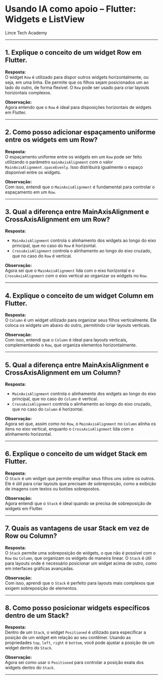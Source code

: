# Usando IA como apoio – Flutter: Widgets e ListView
Lince Tech Academy

---


## 1. Explique o conceito de um widget Row em Flutter.

**Resposta:**  
O widget `Row` é utilizado para dispor outros widgets horizontalmente, ou seja, em uma linha. Ele permite que os filhos sejam posicionados um ao lado do outro, de forma flexível. O `Row` pode ser usado para criar layouts horizontais complexos.

**Observação:**  
Agora entendo que o `Row` é ideal para disposições horizontais de widgets em Flutter.

---

## 2. Como posso adicionar espaçamento uniforme entre os widgets em um Row?

**Resposta:**  
O espaçamento uniforme entre os widgets em um `Row` pode ser feito utilizando o parâmetro `mainAxisAlignment` com o valor `MainAxisAlignment.spaceEvenly`. Isso distribuirá igualmente o espaço disponível entre os widgets.

**Observação:**  
Com isso, entendi que o `MainAxisAlignment` é fundamental para controlar o espaçamento em um `Row`.

---

## 3. Qual a diferença entre MainAxisAlignment e CrossAxisAlignment em um Row?

**Resposta:**  
- `MainAxisAlignment` controla o alinhamento dos widgets ao longo do eixo principal, que no caso do `Row` é horizontal.
- `CrossAxisAlignment` controla o alinhamento ao longo do eixo cruzado, que no caso do `Row` é vertical.

**Observação:**  
Agora sei que o `MainAxisAlignment` lida com o eixo horizontal e o `CrossAxisAlignment` com o eixo vertical ao organizar os widgets no `Row`.

---

## 4. Explique o conceito de um widget Column em Flutter.

**Resposta:**  
O `Column` é um widget utilizado para organizar seus filhos verticalmente. Ele coloca os widgets um abaixo do outro, permitindo criar layouts verticais.

**Observação:**  
Com isso, entendi que o `Column` é ideal para layouts verticais, complementando o `Row`, que organiza elementos horizontalmente.

---

## 5. Qual a diferença entre MainAxisAlignment e CrossAxisAlignment em um Column?

**Resposta:**  
- `MainAxisAlignment` controla o alinhamento dos widgets ao longo do eixo principal, que no caso do `Column` é vertical.
- `CrossAxisAlignment` controla o alinhamento ao longo do eixo cruzado, que no caso do `Column` é horizontal.

**Observação:**  
Agora sei que, assim como no `Row`, o `MainAxisAlignment` no `Column` alinha os itens no eixo vertical, enquanto o `CrossAxisAlignment` lida com o alinhamento horizontal.

---

## 6. Explique o conceito de um widget Stack em Flutter.

**Resposta:**  
O `Stack` é um widget que permite empilhar seus filhos uns sobre os outros. Ele é útil para criar layouts que precisam de sobreposição, como a exibição de imagens com textos ou botões sobrepostos.

**Observação:**  
Agora entendi que o `Stack` é ideal quando se precisa de sobreposição de widgets em Flutter.

---

## 7. Quais as vantagens de usar Stack em vez de Row ou Column?

**Resposta:**  
O `Stack` permite uma sobreposição de widgets, o que não é possível com o `Row` ou `Column`, que organizam os widgets de maneira linear. O `Stack` é útil para layouts onde é necessário posicionar um widget acima de outro, como em interfaces gráficas avançadas.

**Observação:**  
Com isso, aprendi que o `Stack` é perfeito para layouts mais complexos que exigem sobreposição de elementos.

---

## 8. Como posso posicionar widgets específicos dentro de um Stack?

**Resposta:**  
Dentro de um `Stack`, o widget `Positioned` é utilizado para especificar a posição de um widget em relação ao seu contêiner. Usando as propriedades `top`, `left`, `right` e `bottom`, você pode ajustar a posição de um widget dentro do `Stack`.

**Observação:**  
Agora sei como usar o `Positioned` para controlar a posição exata dos widgets dentro do `Stack`.

---